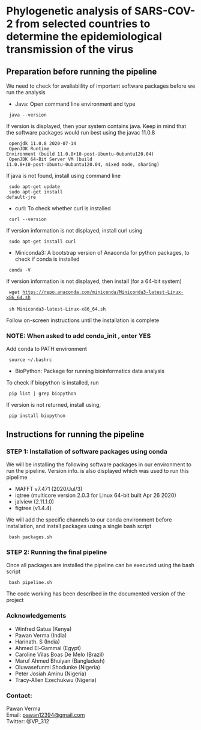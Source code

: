 # Phylogenetic analysis of SARS-COV-2 from selected countries to determine the epidemiological transmission of the virus

## Preparation before running the pipeline

We need to check for avaliablility of important software packages before we run the analysis

- Java: Open command line environment and type <br/>

<code> java --version </code> <br/>
  
If version is displayed, then your system contains java. Keep in mind that the software packages would run best using the javac 11.0.8 <br/>

<code> openjdk 11.0.8 2020-07-14 </code> <br/>
<code> OpenJDK Runtime Environment (build 11.0.8+10-post-Ubuntu-0ubuntu120.04) </code> <br/>
<code> OpenJDK 64-Bit Server VM (build 11.0.8+10-post-Ubuntu-0ubuntu120.04, mixed mode, sharing) </code>

If java is not found, install using command line <br/>

<code> sudo apt-get update </code> <br/>
<code> sudo apt-get install default-jre </code>

- curl: To check whether curl is installed 

<code> curl --version </code>

If version information is not displayed, install curl using <br/>

<code> sudo apt-get install curl </code>

- Miniconda3: A bootstrap version of Anaconda for python packages, to check if conda is installed

<code> conda -V </code>

If version information is not displayed, then install (for a 64-bit system)

<code> wget https://repo.anaconda.com/miniconda/Miniconda3-latest-Linux-x86_64.sh </code> <br/>
<code> sh Miniconda3-latest-Linux-x86_64.sh </code>

Follow on-screen instructions until the installation is complete
### NOTE: When asked to add conda_init , enter YES

Add conda to PATH environment

<code> source ~/.bashrc </code>

- BioPython: Package for running bioinformatics data analysis

To check if biopython is installed, run

<code> pip list | grep biopython </code><br/>

If version is not returned, install using,

<code> pip install biopython </code>

## Instructions for running the pipeline

### STEP 1: Installation of software packages using conda 

We will be installing the following software packages in our environment to run the pipeline.
Version info. is also displayed which was used to run this pipelime

- MAFFT v7.471 (2020/Jul/3)
- iqtree (multicore version 2.0.3 for Linux 64-bit built Apr 26 2020)
- jalview (2.11.1.0)
- figtree (v1.4.4)

We will add the specific channels to our conda environment before installation, and install packages using a single bash script

<code> bash packages.sh </code>

### STEP 2: Running the final pipeline

Once all packages are installed the pipeline can be executed using the bash script

<code> bash pipeline.sh </code>

The code working has been described in the documented version of the project

### Acknowledgements
- Winfred Gatua (Kenya)
- Pawan Verma (India)
- Harinath. S (India)
- Ahmed El-Gammal (Egypt)
- Caroline Vilas Boas De Melo (Brazil)
- Maruf Ahmed Bhuiyan (Bangladesh)
- Oluwasefunmi Shodunke (Nigeria)
- Peter Josiah Aminu (Nigeria)
- Tracy-Allen Ezechukwu (Nigeria)

### Contact:
Pawan Verma <br/>
Email: pawan12394@gmail.com <br/>
Twitter: @VP_312

